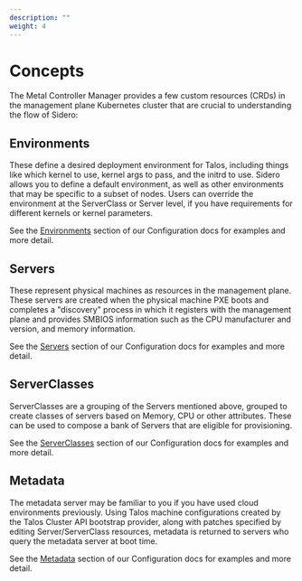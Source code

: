 ```yaml
---
description: ""
weight: 4
---
```


# Concepts

The Metal Controller Manager provides a few custom resources (CRDs) in the management plane Kubernetes cluster that are crucial to understanding the flow of Sidero:

## Environments

These define a desired deployment environment for Talos, including things like which kernel to use, kernel args to pass, and the initrd to use.
Sidero allows you to define a default environment, as well as other environments that may be specific to a subset of nodes.
Users can override the environment at the ServerClass or Server level, if you have requirements for different kernels or kernel parameters.

See the [Environments](/docs/v0.1/Configuration/environments.md) section of our Configuration docs for examples and more detail.

## Servers

These represent physical machines as resources in the management plane.
These servers are created when the physical machine PXE boots and completes a "discovery" process in which it registers with the management plane and provides SMBIOS information such as the CPU manufacturer and version, and memory information.

See the [Servers](/docs/v0.1/Configuration/servers.md) section of our Configuration docs for examples and more detail.

## ServerClasses

ServerClasses are a grouping of the Servers mentioned above, grouped to create classes of servers based on Memory, CPU or other attributes.
These can be used to compose a bank of Servers that are eligible for provisioning.

See the [ServerClasses](/docs/v0.1/Configuration/serverclasses.md) section of our Configuration docs for examples and more detail.

## Metadata

The metadata server may be familiar to you if you have used cloud environments previously.
Using Talos machine configurations created by the Talos Cluster API bootstrap provider, along with patches specified by editing Server/ServerClass resources, metadata is returned to servers who query the metadata server at boot time.

See the [Metadata](/docs/v0.1/Configuration/metadata.md) section of our Configuration docs for examples and more detail.
